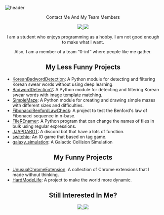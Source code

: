 ![header](https://capsule-render.vercel.app/api?type=waving&color=DAC3FA&height=300&section=header&text=seolmango&fontSize=90&animation=fadeIn&fontAlignY=38&desc=I%20Make%20Anything%20I%20Want!&descAlignY=60&descAlign=50)
<p align='center'> Contact Me And My Team Members </p>
<p align='center'>
  <a href="mailto:seolchaehwan@naver.com">
    <img src="https://img.shields.io/badge/EMail%20-%23DAC3FA.svg?&style=for-the-badge&&logoColor=white"/>
  </a>
  <a href="https://github.com/0-inf">
    <img src="https://img.shields.io/badge/ZERO%20TO%20INF%20-%23000000.svg?&style=for-the-badge&&logoColor=white"/>
  </a>
</p>
<p align='center'>
I am a student who enjoys programming as a hobby. I am not good enough to make what I want.
</p>
<p align='center'>
Also, I am a member of a team “0-inf” where people like me gather.
</p>
<div class="portfolio">
  <h2 align='center'>My Less Funny Projects</h1>
  <ul>
    <li><a href="https://github.com/seolmango/KoreanBadwordDetection">KoreanBadwordDetection</a>: A Python module for detecting and filtering Korean swear words without using deep learning.</li>
    <li><a href="https://github.com/0-inf/badwordDetection2">BadwordDetection2</a>: A Python module for detecting and filtering Korean swear words with image template matching.</li>
    <li><a href="https://github.com/seolmango/SimpleMaze">SimpleMaze</a>: A Python module for creating and drawing simple mazes with different sizes and difficulties.</li>
    <li><a href="https://github.com/seolmango/FibonacciBenfordLawCheck">FibonacciBenfordLawCheck</a>: A project to test the Benford's law of Fibonacci sequence in n-base.</li>
    <li><a href="https://github.com/seolmango/fileRenamer">FileREnamer</a>: A Python program that can change the names of files in bulk using regular expressions.</li>
    <li><a href="https://github.com/0-inf/JJAPDABOT">JJAPDABOT</a>: A discord bot that have a lots of function.</li>
    <li><a href="https://github.com/0-inf/switchio">switchio</a>: An IO game that based on tag game.</li>
    <li><a href="https://github.com/seolmango/galaxy_simulation">galaxy_simulation</a>: A Galactic Collision Simulation</li>
  </ul>
  <h2 align='center'>My Funny Projects</h1>
  <ul>
    <li><a href="https://github.com/seolmango/UnusualChromeExtension">UnusualChromeExtension</a>: A collection of Chrome extensions that I made without thinking.</li>
    <li><a href="https://github.com/seolmango/hardmodelife">HardModeLife</a>: A project to make the world more dynamic.</li>
  </ul>
</div>
<h2 align='center'>Still Interested In Me?</h2>
<p align='center'>
  <a href="https://www.instagram.com/lunarnewyearmango/">
    <img src="https://img.shields.io/badge/-Instargram-58B7FE?style=flat&logo=instagram&logoColor=white"/>
  </a>
  <a href="https://www.youtube.com/channel/UCfrfmPSPXdQ2koJJQLxCUOQ">
    <img src="https://img.shields.io/badge/-Youtube-FF0000?style=flat&logo=youtube&logoColor=white"/>
  </a>
</p>
